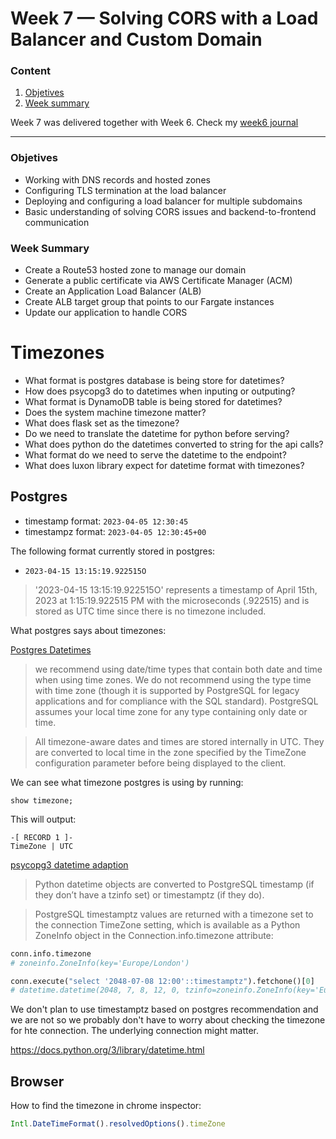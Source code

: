 # Week 7 — Solving CORS with a Load Balancer and Custom Domain

### Content

1. [Objetives](#Objetives)
2. [Week summary](#Week-summary)

Week 7 was delivered together with Week 6. Check my [week6 journal](https://github.com/PericoLedesma/aws-bootcamp-cruddur-2023/blob/main/journal/week6.md)

----------------------------------------------------------------

### Objetives

- Working with DNS records and hosted zones
- Configuring TLS termination at the load balancer
- Deploying and configuring a load balancer for multiple subdomains
- Basic understanding of solving CORS issues and backend-to-frontend communication


### Week Summary

- Create a Route53 hosted zone to manage our domain
- Generate a public certificate via AWS Certificate Manager (ACM)
- Create an Application Load Balancer (ALB)
- Create ALB target group that points to our Fargate instances
- Update our application to handle CORS

# Timezones

- What format is postgres database is being store for datetimes?
- How does psycopg3 do to datetimes when inputing or outputing?
- What format is DynamoDB table is being stored for datetimes?
- Does the system machine timezone matter?
- What does flask set as the timezone?
- Do we need to translate the datetime for python before serving?
- What does python do the datetimes converted to string for the api calls?
- What format do we need to serve the datetime to the endpoint?
- What does luxon library expect for datetime format with timezones?

## Postgres


- timestamp format: `2023-04-05 12:30:45`
- timestampz format: `2023-04-05 12:30:45+00`

The following format currently stored in postgres:
- `2023-04-15 13:15:19.922515O`

> '2023-04-15 13:15:19.922515O' represents a timestamp of April 15th, 2023 at 1:15:19.922515 PM with the microseconds (.922515) and is stored as UTC time since there is no timezone included.

What postgres says about timezones:

[Postgres Datetimes](https://www.postgresql.org/docs/current/datatype-datetime.html#:~:text=PostgreSQL%20assumes%20your%20local%20time,being%20displayed%20to%20the%20client.)

> we recommend using date/time types that contain both date and time when using time zones. We do not recommend using the type time with time zone (though it is supported by PostgreSQL for legacy applications and for compliance with the SQL standard). PostgreSQL assumes your local time zone for any type containing only date or time.

> All timezone-aware dates and times are stored internally in UTC. They are converted to local time in the zone specified by the TimeZone configuration parameter before being displayed to the client.

We can see what timezone postgres is using by running:

```
show timezone;
```

This will output:

```
-[ RECORD 1 ]-
TimeZone | UTC
```

[psycopg3 datetime adaption](https://www.psycopg.org/psycopg3/docs/basic/adapt.html#date-time-types-adaptation)

> Python datetime objects are converted to PostgreSQL timestamp (if they don’t have a tzinfo set) or timestamptz (if they do).

> PostgreSQL timestamptz values are returned with a timezone set to the connection TimeZone setting, which is available as a Python ZoneInfo object in the Connection.info.timezone attribute:

```py
conn.info.timezone
# zoneinfo.ZoneInfo(key='Europe/London')

conn.execute("select '2048-07-08 12:00'::timestamptz").fetchone()[0]
# datetime.datetime(2048, 7, 8, 12, 0, tzinfo=zoneinfo.ZoneInfo(key='Europe/London'))
```

We don't plan to use timestamptz based on postgres recommendation and we are not so we probably don't have to worry about checking the timezone for hte connection. The underlying connection might matter.

https://docs.python.org/3/library/datetime.html

## Browser

How to find the timezone in chrome inspector:
```js
Intl.DateTimeFormat().resolvedOptions().timeZone
```
